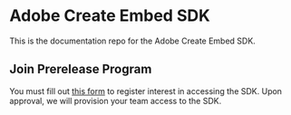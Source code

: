# Adobe Create Embed SDK

This is the documentation repo for the Adobe Create Embed SDK.

## Join Prerelease Program 
You must fill out [this form](https://forms.office.com/r/J0HvGMbtDT) to register interest in accessing the SDK. Upon approval, we will provision your team access to the SDK.


